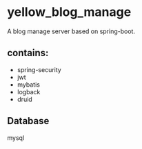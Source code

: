 # yellow_blog_manage
A blog manage server based on spring-boot.

## contains:

* spring-security
* jwt
* mybatis
* logback
* druid

## Database

mysql